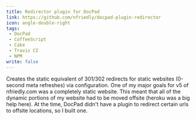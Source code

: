 ```yaml
---
title: Redirector plugin for DocPad
link: https://github.com/nfriedly/docpad-plugin-redirector
icon: angle-double-right
tags:
 - DocPad
 - CoffeeScript
 - Cake
 - Travis CI
 - NPM
write: false
---
```


Creates the static equivalent of 301/302 redirects for static websites (0-second meta refreshes) via configuration.
One of my major goals for v5 of nfriedly.com was a completely static website. This meant that all of the dynamic portions of my website had to be moved offsite (heroku was a big help here). At the time, DocPad didn't have a plugin to redirect certain urls to offsite locations, so I built one.